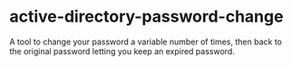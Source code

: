 active-directory-password-change
================================

A tool to change your password a variable number of times, then back to the original password letting you keep an expired password.
